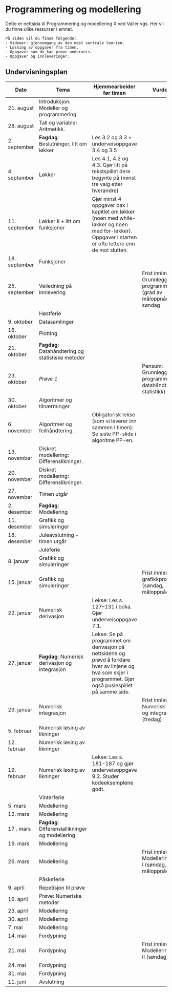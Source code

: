 ﻿# Programmering og modellering

Dette er nettsida til Programmering og modellering X ved Valler vgs. Her vil du finne ulike ressurser i emnet.

```{admonition} Innhold
På siden vil du finne følgende:
- Videoer: gjennomgang av den mest sentrale teorien.
- Løsning av oppgaver fra timen.
- Oppgaver som du kan prøve underveis.
- Oppgaver og innleveringer.
```

## Undervisningsplan
| Dato          | Tema          | Hjemmearbeider før timen | Vurderinger|
| ------------- | ------------- | -------------| ------------- |
| 21. august  | Introduksjon: Modeller og programmering | | |
| 28. august | Tall og variabler. Aritmetikk. | | |
| 2. september  | **Fagdag**: Beslutninger, litt om løkker| Les 3.2 og 3.3 + underveisoppgave 3.4 og 3.5| |
| 4. september  | Løkker| Les 4.1, 4.2 og 4.3. Gjør litt på tekstspillet dere begynte på (minst tre valg etter hverandre)| |
| 11. september | Løkker II + litt om funksjoner |Gjør minst 4 oppgaver bak i kapitlet om løkker (noen med while-løkker og noen med for-løkker). Oppgaver i starten er ofte lettere enn de mot slutten.| |
| 18. september |Funksjoner | | |
| 25. september | Veiledning på innlevering| | Frist innlevering: Grunnleggende programmering (grad av måloppnåelse) på søndag|
|  | Høstferie | | |
| 9. oktober | Datasamlinger | | |
| 16. oktober | Plotting  | | |
| 21. oktober | **Fagdag**: Datahåndtering og statistiske metoder | | |
| 23. oktober | *Prøve 1* | | Pensum: Grunnleggende programmering (ikke datahåndtering og statistikk) |
| 30. oktober | Algoritmer og tilnærminger | | |
| 6. november | Algoritmer og feilhåndtering. | Obligatorisk lekse (som vi leverer inn sammen i timen): Se siste PP-slide i algoritme PP-en.| |
| 13. november | Diskret modellering: Differenslikninger. | | |
| 20. november | Diskret modellering: Differenslikninger. | | |
| 27. november | Timen utgår| | |
| 2. desember | **Fagdag**: Modellering | | |
| 11. desember | Grafikk og simuleringer | | |
| 18. desember | Juleavslutning - timen utgår | | |
|  | Juleferie | | |
| 8. januar | Grafikk og simuleringer | | |
| 15. januar | Grafikk og simuleringer | | Frist innlevering: grafikkprosjekt (søndag, måloppnåelse)|
| 22. januar | Numerisk derivasjon |Lekse: Les s. 127–131 i boka. Gjør underveisoppgave 7.1. | |
| 27. januar | **Fagdag**: Numerisk derivasjon og integrasjon | Lekse: Se på programmet om derivasjon på nettsidene og prøvd å forklare hver av linjene og hva som skjer i programmet. Gjør også puslespillet på samme side. | |
| 29. januar | Numerisk integrasjon | |Frist innlevering: Numerisk derivasjon og integrasjon (fredag) |
| 5. februar | Numerisk løsing av likninger | | |
| 12. februar | Numerisk løsing av likninger | | |
| 19. februar | Numerisk løsing av likninger |Lekse: Les s. 181-187 og gjør underveisoppgave 9.2. Studer kodeeksemplene godt. | |
| | Vinterferie | | |
| 5. mars | Modellering | | |
| 12. mars | Modellering | | |
| 17 . mars | **Fagdag**: Differensiallikninger og modellering | | |
| 19. mars | Modellering | | |
| 26. mars | Modellering | |Frist innlevering: Modelleringsprosjekt I (søndag, måloppnåelse) |
| | Påskeferie | | |
| 9. april | Repetisjon til prøve | | |
| 16. april | Prøve: Numeriske metoder | | |
| 23. april | Modellering | | |
| 30. april | Modellering | | |
| 7. mai | Modellering | | |
| 14. mai | Fordypning | | |
| 21. mai | Fordypning | |Frist innlevering: Modelleringsprosjekt II (søndag, karakter)  |
| 24. mai | Fordypning | | |
| 31. mai |  Fordypning | | |
| 11. juni |  Avslutning | | |
